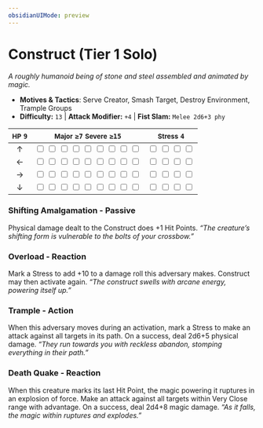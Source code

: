 ```yaml
---
obsidianUIMode: preview
---
```

# Construct (Tier 1 Solo)

*A roughly humanoid being of stone and steel assembled and animated by magic.*

- **Motives & Tactics**: Serve Creator, Smash Target, Destroy Environment, Trample Groups
- **Difficulty:** `13` | **Attack Modifier:** `+4` | **Fist Slam:** `Melee 2d6+3 phy`

| <small>HP</small> `9` | <small>Major</small> `≥7` <small>Severe</small> `≥15` | <small>Stress</small> `4` |
|:-:|:-:|:-:|
| ↑ |  <input type="checkbox" unchecked id="72aaf99b"> <input type="checkbox" unchecked id="61bd21a1"> <input type="checkbox" unchecked id="2f15cd7d"> <input type="checkbox" unchecked id="7cfaf654"> <input type="checkbox" unchecked id="da80532b"> <input type="checkbox" unchecked id="35d0a896"> <input type="checkbox" unchecked id="dd56c35d"> <input type="checkbox" unchecked id="f3b74e77"> <input type="checkbox" unchecked id="5e5d607a"> |  <input type="checkbox" unchecked id="a7c322cc"> <input type="checkbox" unchecked id="088be855"> <input type="checkbox" unchecked id="70318c8e"> <input type="checkbox" unchecked id="29f6ce22"> |
| ← |  <input type="checkbox" unchecked id="b11fdd85"> <input type="checkbox" unchecked id="e89e44a3"> <input type="checkbox" unchecked id="0dd4e0c1"> <input type="checkbox" unchecked id="72bc88a0"> <input type="checkbox" unchecked id="92b910fc"> <input type="checkbox" unchecked id="ac754460"> <input type="checkbox" unchecked id="38d359a4"> <input type="checkbox" unchecked id="5123bdec"> <input type="checkbox" unchecked id="58cdb010"> |  <input type="checkbox" unchecked id="d77d023b"> <input type="checkbox" unchecked id="a7be5749"> <input type="checkbox" unchecked id="cc6bf7a0"> <input type="checkbox" unchecked id="5eeba86c"> |
| → |  <input type="checkbox" unchecked id="335f455b"> <input type="checkbox" unchecked id="5a0f9e8f"> <input type="checkbox" unchecked id="acf6e983"> <input type="checkbox" unchecked id="f7286f1e"> <input type="checkbox" unchecked id="4ef8d505"> <input type="checkbox" unchecked id="5c2e4551"> <input type="checkbox" unchecked id="52982f2d"> <input type="checkbox" unchecked id="deab3375"> <input type="checkbox" unchecked id="a06acb5c"> |  <input type="checkbox" unchecked id="28be2f5f"> <input type="checkbox" unchecked id="a58bc728"> <input type="checkbox" unchecked id="baf00187"> <input type="checkbox" unchecked id="b3948bc6"> |
| ↓ |  <input type="checkbox" unchecked id="ae5f96c3"> <input type="checkbox" unchecked id="96452f34"> <input type="checkbox" unchecked id="aa374275"> <input type="checkbox" unchecked id="6ebba34e"> <input type="checkbox" unchecked id="60067a04"> <input type="checkbox" unchecked id="e18afc07"> <input type="checkbox" unchecked id="aaa20aa7"> <input type="checkbox" unchecked id="e6cb8198"> <input type="checkbox" unchecked id="ca061026"> |  <input type="checkbox" unchecked id="9845db11"> <input type="checkbox" unchecked id="0d36f50e"> <input type="checkbox" unchecked id="cffb4415"> <input type="checkbox" unchecked id="31925fca"> |

### Shifting Amalgamation - Passive

Physical damage dealt to the Construct does +1 Hit Points. *“The creature’s shifting form is vulnerable to the bolts of your crossbow.”*

### Overload - Reaction

Mark a Stress to add +10 to a damage roll this adversary makes. Construct may then activate again. *“The construct swells with arcane energy, powering itself up.”*

### Trample - Action

When this adversary moves during an activation, mark a Stress to make an attack against all targets in its path. On a success, deal 2d6+5 physical damage. *“They run towards you with reckless abandon, stomping everything in their path.”*

### Death Quake - Reaction

When this creature marks its last Hit Point, the magic powering it ruptures in an explosion of force. Make an attack against all targets within Very Close range with advantage. On a success, deal 2d4+8 magic damage. *“As it falls, the magic within ruptures and explodes.”*
